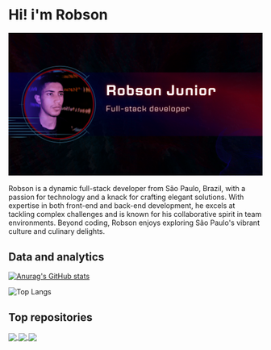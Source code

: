 <h1>Hi! i'm Robson</h1>

<img src="img/Robson%20J.png">

Robson is a dynamic full-stack developer from São Paulo, Brazil, with a passion for technology and a knack for crafting elegant solutions. With expertise in both front-end and back-end development, he excels at tackling complex challenges and is known for his collaborative spirit in team environments. Beyond coding, Robson enjoys exploring São Paulo's vibrant culture and culinary delights.

## Data and analytics
[![Anurag's GitHub stats](https://github-readme-stats.vercel.app/api?username=ORobsonJr&theme=radical)](https://github.com/ORobsonJr/github-readme-stats)


![Top Langs](https://github-readme-stats.vercel.app/api/top-langs/?username=ORobsonJr&layout=compact&theme=radical)

## Top repositories
<a href="https://github.com/ORobsonJr/eimegem">
  <img align="center" src="https://github-readme-stats.vercel.app/api/pin/?username=ORobsonJr&repo=eimegem&theme=radical" />
</a>

<a href="https://github.com/ORobsonJr/diet_creator">
  <img align="center" src="https://github-readme-stats.vercel.app/api/pin/?username=ORobsonJr&repo=diet_creator&theme=radical" />
</a>

<a href="https://github.com/ORobsonJr/faculdade-descomplica">
  <img align="center" src="https://github-readme-stats.vercel.app/api/pin/?username=ORobsonJr&repo=faculdade-descomplica&theme=radical" />
</a>
